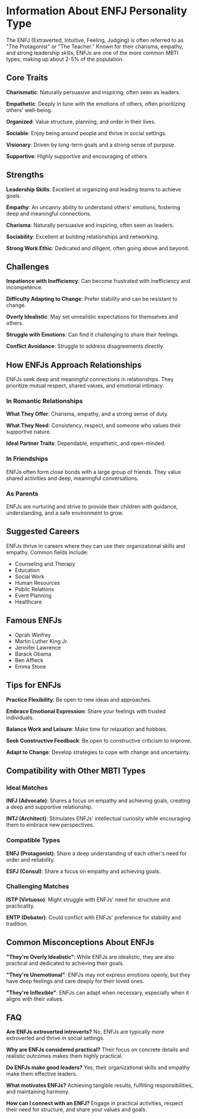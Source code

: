# Information About ENFJ Personality Type

The ENFJ (Extraverted, Intuitive, Feeling, Judging) is often referred to as "The Protagonist" or "The Teacher." Known for their charisma, empathy, and strong leadership skills, ENFJs are one of the more common MBTI types, making up about 2-5% of the population.

## Core Traits

**Charismatic**: Naturally persuasive and inspiring, often seen as leaders.

**Empathetic**: Deeply in tune with the emotions of others, often prioritizing others' well-being.

**Organized**: Value structure, planning, and order in their lives.

**Sociable**: Enjoy being around people and thrive in social settings.

**Visionary**: Driven by long-term goals and a strong sense of purpose.

**Supportive**: Highly supportive and encouraging of others.

## Strengths

**Leadership Skills**: Excellent at organizing and leading teams to achieve goals.

**Empathy**: An uncanny ability to understand others' emotions, fostering deep and meaningful connections.

**Charisma**: Naturally persuasive and inspiring, often seen as leaders.

**Sociability**: Excellent at building relationships and networking.

**Strong Work Ethic**: Dedicated and diligent, often going above and beyond.

## Challenges

**Impatience with Inefficiency**: Can become frustrated with inefficiency and incompetence.

**Difficulty Adapting to Change**: Prefer stability and can be resistant to change.

**Overly Idealistic**: May set unrealistic expectations for themselves and others.

**Struggle with Emotions**: Can find it challenging to share their feelings.

**Conflict Avoidance**: Struggle to address disagreements directly.

## How ENFJs Approach Relationships

ENFJs seek deep and meaningful connections in relationships. They prioritize mutual respect, shared values, and emotional intimacy.

### In Romantic Relationships

**What They Offer**: Charisma, empathy, and a strong sense of duty.

**What They Need**: Consistency, respect, and someone who values their supportive nature.

**Ideal Partner Traits**: Dependable, empathetic, and open-minded.

### In Friendships

ENFJs often form close bonds with a large group of friends. They value shared activities and deep, meaningful conversations.

### As Parents

ENFJs are nurturing and strive to provide their children with guidance, understanding, and a safe environment to grow.

## Suggested Careers

ENFJs thrive in careers where they can use their organizational skills and empathy. Common fields include:

- Counseling and Therapy
- Education
- Social Work
- Human Resources
- Public Relations
- Event Planning
- Healthcare

## Famous ENFJs

- Oprah Winfrey
- Martin Luther King Jr.
- Jennifer Lawrence
- Barack Obama
- Ben Affleck
- Emma Stone

## Tips for ENFJs

**Practice Flexibility**: Be open to new ideas and approaches.

**Embrace Emotional Expression**: Share your feelings with trusted individuals.

**Balance Work and Leisure**: Make time for relaxation and hobbies.

**Seek Constructive Feedback**: Be open to constructive criticism to improve.

**Adapt to Change**: Develop strategies to cope with change and uncertainty.

## Compatibility with Other MBTI Types

### Ideal Matches

**INFJ (Advocate)**: Shares a focus on empathy and achieving goals, creating a deep and supportive relationship.

**INTJ (Architect)**: Stimulates ENFJs' intellectual curiosity while encouraging them to embrace new perspectives.

### Compatible Types

**ENFJ (Protagonist)**: Share a deep understanding of each other's need for order and reliability.

**ESFJ (Consul)**: Share a focus on empathy and achieving goals.

### Challenging Matches

**ISTP (Virtuoso)**: Might struggle with ENFJs' need for structure and practicality.

**ENTP (Debater)**: Could conflict with ENFJs' preference for stability and tradition.

## Common Misconceptions About ENFJs

**"They're Overly Idealistic"**: While ENFJs are idealistic, they are also practical and dedicated to achieving their goals.

**"They're Unemotional"**: ENFJs may not express emotions openly, but they have deep feelings and care deeply for their loved ones.

**"They're Inflexible"**: ENFJs can adapt when necessary, especially when it aligns with their values.

## FAQ

**Are ENFJs extroverted introverts?**
No, ENFJs are typically more extroverted and thrive in social settings.

**Why are ENFJs considered practical?**
Their focus on concrete details and realistic outcomes makes them highly practical.

**Do ENFJs make good leaders?**
Yes, their organizational skills and empathy make them effective leaders.

**What motivates ENFJs?**
Achieving tangible results, fulfilling responsibilities, and maintaining harmony.

**How can I connect with an ENFJ?**
Engage in practical activities, respect their need for structure, and share your values and goals.
